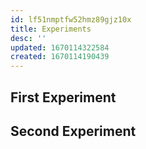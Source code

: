 ```yaml
---
id: lf51nmptfw52hmz89gjz10x
title: Experiments
desc: ''
updated: 1670114322584
created: 1670114190439
---
```

## First Experiment

## Second Experiment